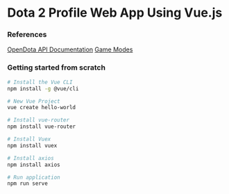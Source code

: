 # Dota 2 Profile Web App Using Vue.js

### References
[OpenDota API Documentation](https://docs.opendota.com)
[Game Modes](https://github.com/odota/dotaconstants/blob/master/json/game_mode.json)

### Getting started from scratch
```bash
# Install the Vue CLI
npm install -g @vue/cli

# New Vue Project
vue create hello-world

# Install vue-router
npm install vue-router

# Install Vuex
npm install vuex

# Install axios
npm install axios

# Run application
npm run serve

```